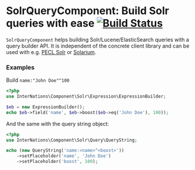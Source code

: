 # SolrQueryComponent: Build Solr queries with ease [![Build Status](https://travis-ci.org/InterNations/SolrQueryComponent.png?branch=master)](https://travis-ci.org/InterNations/SolrQueryComponent)

`SolrQueryComponent` helps building Solr/Lucene/ElasticSearch queries with a query builder API. It is independent of
the concrete client library and can be used with e.g. [PECL Solr](http://pecl.php.net/package/solr) or
[Solarium](http://www.solarium-project.org/).

### Examples

Build `name:"John Doe"^100`

```php
<?php
use InterNations\Component\Solr\Expression\ExpressionBuilder;

$eb = new ExpressionBuilder();
echo $eb->field('name', $eb->boost($eb->eq('John Doe'), 100));
```

And the same with the query string object:

```php
<?php
use InterNations\Component\Solr\Query\QueryString;

echo (new QueryString('name:<name>^<boost>'))
    ->setPlaceholder('name', 'John Doe')
    ->setPlaceholder('boost', 100);
```
